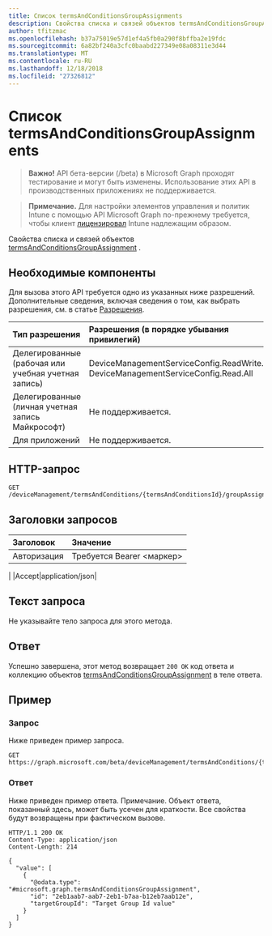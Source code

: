 ```yaml
---
title: Список termsAndConditionsGroupAssignments
description: Свойства списка и связей объектов termsAndConditionsGroupAssignment.
author: tfitzmac
ms.openlocfilehash: b37a75019e57d1ef4a5fb0a290f8bffba2e19fdc
ms.sourcegitcommit: 6a82bf240a3cfc0baabd227349e08a08311e3d44
ms.translationtype: MT
ms.contentlocale: ru-RU
ms.lasthandoff: 12/18/2018
ms.locfileid: "27326812"
---
```

# <a name="list-termsandconditionsgroupassignments"></a>Список termsAndConditionsGroupAssignments

> **Важно!** API бета-версии (/beta) в Microsoft Graph проходят тестирование и могут быть изменены. Использование этих API в производственных приложениях не поддерживается.

> **Примечание.** Для настройки элементов управления и политик Intune с помощью API Microsoft Graph по-прежнему требуется, чтобы клиент [лицензировал](https://go.microsoft.com/fwlink/?linkid=839381) Intune надлежащим образом.

Свойства списка и связей объектов [termsAndConditionsGroupAssignment](../resources/intune-companyterms-termsandconditionsgroupassignment.md) .
## <a name="prerequisites"></a>Необходимые компоненты
Для вызова этого API требуется одно из указанных ниже разрешений. Дополнительные сведения, включая сведения о том, как выбрать разрешения, см. в статье [Разрешения](/graph/permissions-reference).

|Тип разрешения|Разрешения (в порядке убывания привилегий)|
|:---|:---|
|Делегированные (рабочая или учебная учетная запись)|DeviceManagementServiceConfig.ReadWrite.All, DeviceManagementServiceConfig.Read.All|
|Делегированные (личная учетная запись Майкрософт)|Не поддерживается.|
|Для приложений|Не поддерживается.|

## <a name="http-request"></a>HTTP-запрос
<!-- {
  "blockType": "ignored"
}
-->
``` http
GET /deviceManagement/termsAndConditions/{termsAndConditionsId}/groupAssignments
```

## <a name="request-headers"></a>Заголовки запросов
|Заголовок|Значение|
|:---|:---|
|Авторизация|Требуется Bearer &lt;маркер&gt;
|
|Accept|application/json|

## <a name="request-body"></a>Текст запроса
Не указывайте тело запроса для этого метода.

## <a name="response"></a>Ответ
Успешно завершена, этот метод возвращает `200 OK` код ответа и коллекцию объектов [termsAndConditionsGroupAssignment](../resources/intune-companyterms-termsandconditionsgroupassignment.md) в теле ответа.

## <a name="example"></a>Пример
### <a name="request"></a>Запрос
Ниже приведен пример запроса.
``` http
GET https://graph.microsoft.com/beta/deviceManagement/termsAndConditions/{termsAndConditionsId}/groupAssignments
```

### <a name="response"></a>Ответ
Ниже приведен пример ответа. Примечание. Объект ответа, показанный здесь, может быть усечен для краткости. Все свойства будут возвращены при фактическом вызове.
``` http
HTTP/1.1 200 OK
Content-Type: application/json
Content-Length: 214

{
  "value": [
    {
      "@odata.type": "#microsoft.graph.termsAndConditionsGroupAssignment",
      "id": "2eb1aab7-aab7-2eb1-b7aa-b12eb7aab12e",
      "targetGroupId": "Target Group Id value"
    }
  ]
}
```






